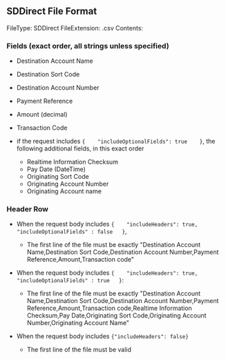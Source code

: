 ## SDDirect File Format

FileType: SDDirect
FileExtension: .csv
Contents:

### Fields (exact order, all strings unless specified)

- Destination Account Name
- Destination Sort Code
- Destination Account Number
- Payment Reference
- Amount (decimal)
- Transaction Code

- if the request includes `{    "includeOptionalFields": true    }`, the following additional fields, in this exact order
  - ​Realtime Information Checksum
  - Pay Date (DateTime)
  - Originating Sort Code
  - Originating Account Number
  - Originating Account name

### Header Row

- When the request body includes `{    "includeHeaders": true, "includeOptionalFields" : false   }`,

  - The first line of the file must be exactly "Destination Account Name,Destination Sort Code,Destination Account Number,Payment Reference,Amount,Transaction code"

- When the request body includes `{    "includeHeaders": true, "includeOptionalFields" : true   }`:

  - The first line of the file must be exactly "Destination Account Name,Destination Sort Code,Destination Account Number,Payment Reference,Amount,Transaction code,Realtime Information Checksum,Pay Date,Originating Sort Code,Originating Account Number,Originating Account Name"

- When the request body includes `{"includeHeaders": false}`
  - The first line of the file must be valid
